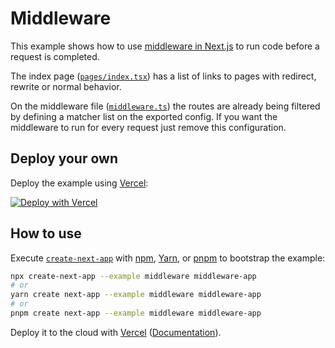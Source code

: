 # Middleware

This example shows how to use [middleware in Next.js](https://nextjs.org/docs/advanced-features/middleware) to run code before a request is completed.

The index page ([`pages/index.tsx`](pages/index.js)) has a list of links to pages with redirect, rewrite or normal behavior.

On the middleware file ([`middleware.ts`](middleware.ts)) the routes are already being filtered by defining a matcher list on the exported config. If you want the middleware to run for every request just remove this configuration.

## Deploy your own

Deploy the example using [Vercel](https://vercel.com?utm_source=github&utm_medium=readme&utm_campaign=next-example):

[![Deploy with Vercel](https://vercel.com/button)](https://vercel.com/new/git/external?repository-url=https://github.com/vercel/next.js/tree/canary/examples/middleware&project-name=middleware&repository-name=middleware)

## How to use

Execute [`create-next-app`](https://github.com/vercel/next.js/tree/canary/packages/create-next-app) with [npm](https://docs.npmjs.com/cli/init), [Yarn](https://yarnpkg.com/lang/en/docs/cli/create/), or [pnpm](https://pnpm.io) to bootstrap the example:

```bash
npx create-next-app --example middleware middleware-app
# or
yarn create next-app --example middleware middleware-app
# or
pnpm create next-app --example middleware middleware-app
```

Deploy it to the cloud with [Vercel](https://vercel.com/new?utm_source=github&utm_medium=readme&utm_campaign=next-example) ([Documentation](https://nextjs.org/docs/deployment)).
